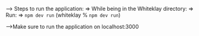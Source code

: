 --> Steps to run the application:
=> While being in the Whiteklay directory:
=> Run:
=> `npm dev run` (whiteklay % `npm dev run`)

-->Make sure to run the application on localhost:3000
